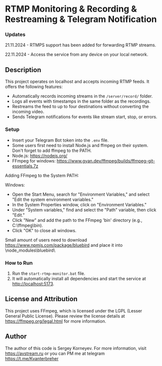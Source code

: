 # RTMP Monitoring & Recording & Restreaming & Telegram Notification

### Updates
21.11.2024 - RTMPS support has been added for forwarding RTMP streams.

22.11.2024 - Access the service from any device on your local network.

## Description

This project operates on localhost and accepts incoming RTMP feeds. It offers the following features:  
- Automatically records incoming streams in the `/server/record/` folder.  
- Logs all events with timestamps in the same folder as the recordings.  
- Restreams the feed to up to four destinations without converting the incoming video.  
- Sends Telegram notifications for events like stream start, stop, or errors.  

### Setup  
- Insert your Telegram Bot token into the `.env` file.
- Some users first need to install Node.js and ffmpeg on their system. Don't forget to add ffmpeg to the PATH.
- Node.js: https://nodejs.org/
- FFmpeg for windows: https://www.gyan.dev/ffmpeg/builds/ffmpeg-git-essentials.7z

Adding FFmpeg to the System PATH:

Windows:

- Open the Start Menu, search for "Environment Variables," and select "Edit the system environment variables."
- In the System Properties window, click on "Environment Variables."
- Under "System variables," find and select the "Path" variable, then click "Edit."
- Click "New" and add the path to the FFmpeg 'bin' directory (e.g., C:\ffmpeg\bin).
- Click "OK" to close all windows.

Small amount of users need to download https://www.npmjs.com/package/bluebird and place it into \node_modules\bluebird\

### How to Run  
1. Run the `start-rtmp-monitor.bat` file.  
2. It will automatically install all dependencies and start the service at [http://localhost:5173](http://localhost:5173).  

## License and Attribution
This project uses FFmpeg, which is licensed under the LGPL (Lesser General Public License). Please review the license details at https://ffmpeg.org/legal.html for more information.

## Author
The author of this code is Sergey Korneyev. For more information, visit https://avstream.ru or you can PM me at telegram https://t.me/Kvanterbreher
